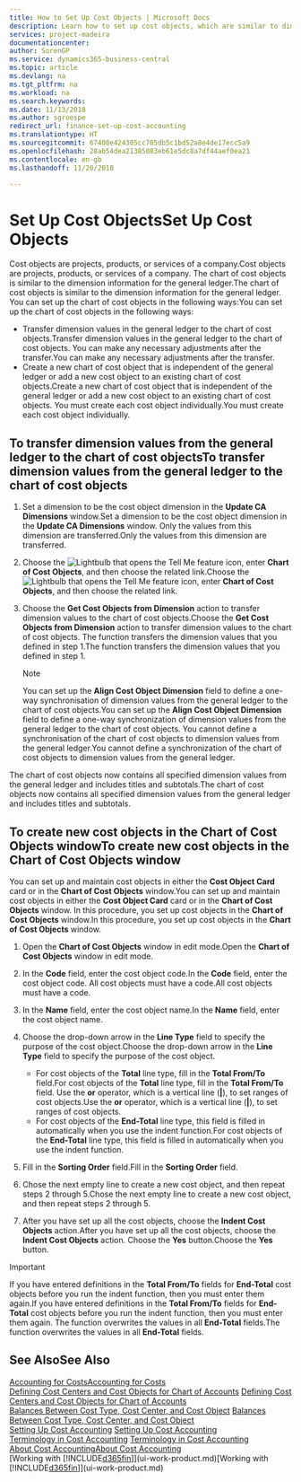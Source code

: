 ```yaml
---
title: How to Set Up Cost Objects | Microsoft Docs
description: Learn how to set up cost objects, which are similar to dimensions for the general ledger.
services: project-madeira
documentationcenter: 
author: SorenGP
ms.service: dynamics365-business-central
ms.topic: article
ms.devlang: na
ms.tgt_pltfrm: na
ms.workload: na
ms.search.keywords: 
ms.date: 11/13/2018
ms.author: sgroespe
redirect_url: finance-set-up-cost-accounting
ms.translationtype: HT
ms.sourcegitcommit: 67400e424305cc705db5c1bd52a8e4de17ecc5a9
ms.openlocfilehash: 28ab54dea21385083eb61e5dc8a7df44aef0ea21
ms.contentlocale: en-gb
ms.lasthandoff: 11/20/2018

---
```

# <a name="set-up-cost-objects"></a><span data-ttu-id="8a63a-103">Set Up Cost Objects</span><span class="sxs-lookup"><span data-stu-id="8a63a-103">Set Up Cost Objects</span></span>
<span data-ttu-id="8a63a-104">Cost objects are projects, products, or services of a company.</span><span class="sxs-lookup"><span data-stu-id="8a63a-104">Cost objects are projects, products, or services of a company.</span></span> <span data-ttu-id="8a63a-105">The chart of cost objects is similar to the dimension information for the general ledger.</span><span class="sxs-lookup"><span data-stu-id="8a63a-105">The chart of cost objects is similar to the dimension information for the general ledger.</span></span> <span data-ttu-id="8a63a-106">You can set up the chart of cost objects in the following ways:</span><span class="sxs-lookup"><span data-stu-id="8a63a-106">You can set up the chart of cost objects in the following ways:</span></span>  

* <span data-ttu-id="8a63a-107">Transfer dimension values in the general ledger to the chart of cost objects.</span><span class="sxs-lookup"><span data-stu-id="8a63a-107">Transfer dimension values in the general ledger to the chart of cost objects.</span></span> <span data-ttu-id="8a63a-108">You can make any necessary adjustments after the transfer.</span><span class="sxs-lookup"><span data-stu-id="8a63a-108">You can make any necessary adjustments after the transfer.</span></span>  
* <span data-ttu-id="8a63a-109">Create a new chart of cost object that is independent of the general ledger or add a new cost object to an existing chart of cost objects.</span><span class="sxs-lookup"><span data-stu-id="8a63a-109">Create a new chart of cost object that is independent of the general ledger or add a new cost object to an existing chart of cost objects.</span></span> <span data-ttu-id="8a63a-110">You must create each cost object individually.</span><span class="sxs-lookup"><span data-stu-id="8a63a-110">You must create each cost object individually.</span></span>  

## <a name="to-transfer-dimension-values-from-the-general-ledger-to-the-chart-of-cost-objects"></a><span data-ttu-id="8a63a-111">To transfer dimension values from the general ledger to the chart of cost objects</span><span class="sxs-lookup"><span data-stu-id="8a63a-111">To transfer dimension values from the general ledger to the chart of cost objects</span></span>  
1.  <span data-ttu-id="8a63a-112">Set a dimension to be the cost object dimension in the **Update CA Dimensions** window.</span><span class="sxs-lookup"><span data-stu-id="8a63a-112">Set a dimension to be the cost object dimension in the **Update CA Dimensions** window.</span></span> <span data-ttu-id="8a63a-113">Only the values from this dimension are transferred.</span><span class="sxs-lookup"><span data-stu-id="8a63a-113">Only the values from this dimension are transferred.</span></span>  
2.  <span data-ttu-id="8a63a-114">Choose the ![Lightbulb that opens the Tell Me feature](media/ui-search/search_small.png "Tell me what you want to do") icon, enter **Chart of Cost Objects**, and then choose the related link.</span><span class="sxs-lookup"><span data-stu-id="8a63a-114">Choose the ![Lightbulb that opens the Tell Me feature](media/ui-search/search_small.png "Tell me what you want to do") icon, enter **Chart of Cost Objects**, and then choose the related link.</span></span>  
3.  <span data-ttu-id="8a63a-115">Choose the **Get Cost Objects from Dimension** action to transfer dimension values to the chart of cost objects.</span><span class="sxs-lookup"><span data-stu-id="8a63a-115">Choose the **Get Cost Objects from Dimension** action to transfer dimension values to the chart of cost objects.</span></span> <span data-ttu-id="8a63a-116">The function transfers the dimension values that you defined in step 1.</span><span class="sxs-lookup"><span data-stu-id="8a63a-116">The function transfers the dimension values that you defined in step 1.</span></span>  

    > [!NOTE]  
    >  <span data-ttu-id="8a63a-117">You can set up the **Align Cost Object Dimension**  field to define a one-way synchronisation of dimension values from the general ledger to the chart of cost objects.</span><span class="sxs-lookup"><span data-stu-id="8a63a-117">You can set up the **Align Cost Object Dimension**  field to define a one-way synchronization of dimension values from the general ledger to the chart of cost objects.</span></span> <span data-ttu-id="8a63a-118">You cannot define a synchronisation of the chart of cost objects to dimension values from the general ledger.</span><span class="sxs-lookup"><span data-stu-id="8a63a-118">You cannot define a synchronization of the chart of cost objects to dimension values from the general ledger.</span></span>  

<span data-ttu-id="8a63a-119">The chart of cost objects now contains all specified dimension values from the general ledger and includes titles and subtotals.</span><span class="sxs-lookup"><span data-stu-id="8a63a-119">The chart of cost objects now contains all specified dimension values from the general ledger and includes titles and subtotals.</span></span>  

## <a name="to-create-new-cost-objects-in-the-chart-of-cost-objects-window"></a><span data-ttu-id="8a63a-120">To create new cost objects in the Chart of Cost Objects window</span><span class="sxs-lookup"><span data-stu-id="8a63a-120">To create new cost objects in the Chart of Cost Objects window</span></span>  
<span data-ttu-id="8a63a-121">You can set up and maintain cost objects in either the **Cost Object Card** card or in the **Chart of Cost Objects** window.</span><span class="sxs-lookup"><span data-stu-id="8a63a-121">You can set up and maintain cost objects in either the **Cost Object Card** card or in the **Chart of Cost Objects** window.</span></span> <span data-ttu-id="8a63a-122">In this procedure, you set up cost objects in the **Chart of Cost Objects** window.</span><span class="sxs-lookup"><span data-stu-id="8a63a-122">In this procedure, you set up cost objects in the **Chart of Cost Objects** window.</span></span>  

1.  <span data-ttu-id="8a63a-123">Open the **Chart of Cost Objects** window in edit mode.</span><span class="sxs-lookup"><span data-stu-id="8a63a-123">Open the **Chart of Cost Objects** window in edit mode.</span></span>  
2.  <span data-ttu-id="8a63a-124">In the **Code** field, enter the cost object code.</span><span class="sxs-lookup"><span data-stu-id="8a63a-124">In the **Code** field, enter the cost object code.</span></span> <span data-ttu-id="8a63a-125">All cost objects must have a code.</span><span class="sxs-lookup"><span data-stu-id="8a63a-125">All cost objects must have a code.</span></span>  
3.  <span data-ttu-id="8a63a-126">In the **Name** field, enter the cost object name.</span><span class="sxs-lookup"><span data-stu-id="8a63a-126">In the **Name** field, enter the cost object name.</span></span>  
4.  <span data-ttu-id="8a63a-127">Choose the drop-down arrow in the **Line Type** field to specify the purpose of the cost object.</span><span class="sxs-lookup"><span data-stu-id="8a63a-127">Choose the drop-down arrow in the **Line Type** field to specify the purpose of the cost object.</span></span>  

    * <span data-ttu-id="8a63a-128">For cost objects of the **Total** line type, fill in the **Total From/To** field.</span><span class="sxs-lookup"><span data-stu-id="8a63a-128">For cost objects of the **Total** line type, fill in the **Total From/To** field.</span></span> <span data-ttu-id="8a63a-129">Use the **or** operator, which is a vertical line (**&#124;**), to set ranges of cost objects.</span><span class="sxs-lookup"><span data-stu-id="8a63a-129">Use the **or** operator, which is a vertical line (**&#124;**), to set ranges of cost objects.</span></span>  
    * <span data-ttu-id="8a63a-130">For cost objects of the **End-Total** line type, this field is filled in automatically when you use  the indent function.</span><span class="sxs-lookup"><span data-stu-id="8a63a-130">For cost objects of the **End-Total** line type, this field is filled in automatically when you use  the indent function.</span></span>  
5.  <span data-ttu-id="8a63a-131">Fill in the **Sorting Order** field.</span><span class="sxs-lookup"><span data-stu-id="8a63a-131">Fill in the **Sorting Order** field.</span></span>  
6.  <span data-ttu-id="8a63a-132">Chose the next empty line to create a new cost object, and then repeat steps 2 through 5.</span><span class="sxs-lookup"><span data-stu-id="8a63a-132">Chose the next empty line to create a new cost object, and then repeat steps 2 through 5.</span></span>  
7.  <span data-ttu-id="8a63a-133">After you have set up all the cost objects, choose the **Indent Cost Objects** action.</span><span class="sxs-lookup"><span data-stu-id="8a63a-133">After you have set up all the cost objects, choose the **Indent Cost Objects** action.</span></span> <span data-ttu-id="8a63a-134">Choose the **Yes** button.</span><span class="sxs-lookup"><span data-stu-id="8a63a-134">Choose the **Yes** button.</span></span>  

> [!IMPORTANT]  
>  <span data-ttu-id="8a63a-135">If you have entered definitions in the **Total From/To** fields for **End-Total** cost objects before you run the indent function, then you must enter them again.</span><span class="sxs-lookup"><span data-stu-id="8a63a-135">If you have entered definitions in the **Total From/To** fields for **End-Total** cost objects before you run the indent function, then you must enter them again.</span></span> <span data-ttu-id="8a63a-136">The function overwrites the values in all **End-Total** fields.</span><span class="sxs-lookup"><span data-stu-id="8a63a-136">The function overwrites the values in all **End-Total** fields.</span></span>  

## <a name="see-also"></a><span data-ttu-id="8a63a-137">See Also</span><span class="sxs-lookup"><span data-stu-id="8a63a-137">See Also</span></span>  
[<span data-ttu-id="8a63a-138">Accounting for Costs</span><span class="sxs-lookup"><span data-stu-id="8a63a-138">Accounting for Costs</span></span>](finance-manage-cost-accounting.md)  
<span data-ttu-id="8a63a-139">[Defining Cost Centers and Cost Objects for Chart of Accounts](finance-defining-cost-centers-and-cost-objects-for-chart-of-accounts.md) </span><span class="sxs-lookup"><span data-stu-id="8a63a-139">[Defining Cost Centers and Cost Objects for Chart of Accounts](finance-defining-cost-centers-and-cost-objects-for-chart-of-accounts.md) </span></span>  
<span data-ttu-id="8a63a-140">[Balances Between Cost Type, Cost Center, and Cost Object](finance-balances-between-cost-type-cost-center-and-cost-object.md) </span><span class="sxs-lookup"><span data-stu-id="8a63a-140">[Balances Between Cost Type, Cost Center, and Cost Object](finance-balances-between-cost-type-cost-center-and-cost-object.md) </span></span>  
<span data-ttu-id="8a63a-141">[Setting Up Cost Accounting](finance-set-up-cost-accounting.md) </span><span class="sxs-lookup"><span data-stu-id="8a63a-141">[Setting Up Cost Accounting](finance-set-up-cost-accounting.md) </span></span>  
<span data-ttu-id="8a63a-142">[Terminology in Cost Accounting](finance-terminology-in-cost-accounting.md) </span><span class="sxs-lookup"><span data-stu-id="8a63a-142">[Terminology in Cost Accounting](finance-terminology-in-cost-accounting.md) </span></span>  
[<span data-ttu-id="8a63a-143">About Cost Accounting</span><span class="sxs-lookup"><span data-stu-id="8a63a-143">About Cost Accounting</span></span>](finance-about-cost-accounting.md)  
<span data-ttu-id="8a63a-144">[Working with [!INCLUDE[d365fin](includes/d365fin_md.md)]](ui-work-product.md)</span><span class="sxs-lookup"><span data-stu-id="8a63a-144">[Working with [!INCLUDE[d365fin](includes/d365fin_md.md)]](ui-work-product.md)</span></span>

